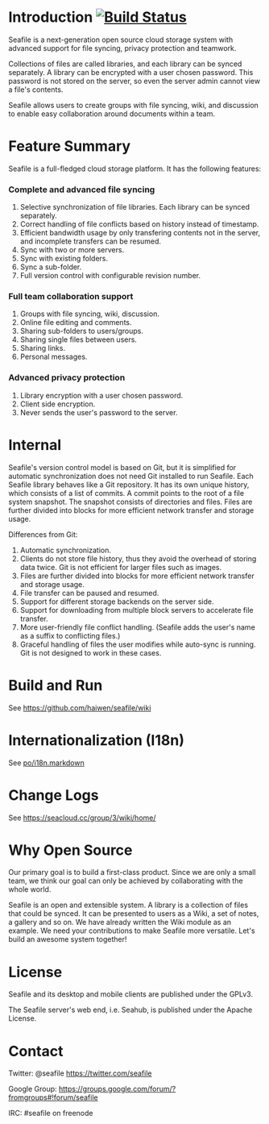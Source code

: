 Introduction [![Build Status](https://secure.travis-ci.org/haiwen/seafile.svg?branch=master)](http://travis-ci.org/haiwen/seafile)
============

Seafile is a next-generation open source cloud storage system with advanced support for file syncing, privacy protection and teamwork.

Collections of files are called libraries, and each library can be synced separately. A library can be encrypted with a user chosen password. This password is not stored on the server, so even the server admin cannot view a file's contents.

Seafile allows users to create groups with file syncing, wiki, and discussion to enable easy collaboration around documents within a team.

Feature Summary
===============

Seafile is a full-fledged cloud storage platform. It has the following features:

### Complete and advanced file syncing

1. Selective synchronization of file libraries. Each library can be synced separately.
2. Correct handling of file conflicts based on history instead of timestamp.
3. Efficient bandwidth usage by only transfering contents not in the server, and incomplete transfers can be resumed.
4. Sync with two or more servers.
5. Sync with existing folders.
6. Sync a sub-folder.
7. Full version control with configurable revision number.


### Full team collaboration support

1. Groups with file syncing, wiki, discussion.
2. Online file editing and comments.
3. Sharing sub-folders to users/groups.
4. Sharing single files between users.
5. Sharing links.
6. Personal messages.

### Advanced privacy protection

1. Library encryption with a user chosen password.
2. Client side encryption.
3. Never sends the user's password to the server.

Internal
========

Seafile's version control model is based on Git, but it is simplified for automatic synchronization does not need Git installed to run Seafile.
Each Seafile library behaves like a Git repository. It has its own unique history, which consists of a list of commits.
A commit points to the root of a file system snapshot. The snapshot consists of directories and files.
Files are further divided into blocks for more efficient network transfer and storage usage.

Differences from Git:

1. Automatic synchronization.
2. Clients do not store file history, thus they avoid the overhead of storing data twice. Git is not efficient for larger files such as images.
3. Files are further divided into blocks for more efficient network transfer and storage usage.
4. File transfer can be paused and resumed.
5. Support for different storage backends on the server side.
6. Support for downloading from multiple block servers to accelerate file transfer.
7. More user-friendly file conflict handling. (Seafile adds the user's name as a suffix to conflicting files.)
8. Graceful handling of files the user modifies while auto-sync is running. Git is not designed to work in these cases.

Build and Run
=============

See <https://github.com/haiwen/seafile/wiki>

Internationalization (I18n)
==========

See [po/i18n.markdown](https://github.com/haiwen/seafile/blob/master/po/i18n.markdown)

Change Logs
===========

See <https://seacloud.cc/group/3/wiki/home/>


Why Open Source
===============

Our primary goal is to build a first-class product. Since we are only a small team, we think our goal can only be achieved by collaborating with the whole world.

Seafile is an open and extensible system. A library is a collection of files that could be synced. It can be presented to users as a Wiki, a set of notes, a gallery and so on. We have already written the Wiki module as an example. We need your contributions to make Seafile more versatile. Let's build an awesome system together!

License
=======

Seafile and its desktop and mobile clients are published under the GPLv3.

The Seafile server's web end, i.e. Seahub, is published under the Apache License.

Contact
=======

Twitter: @seafile <https://twitter.com/seafile>

Google Group: <https://groups.google.com/forum/?fromgroups#!forum/seafile>

IRC: #seafile on freenode
